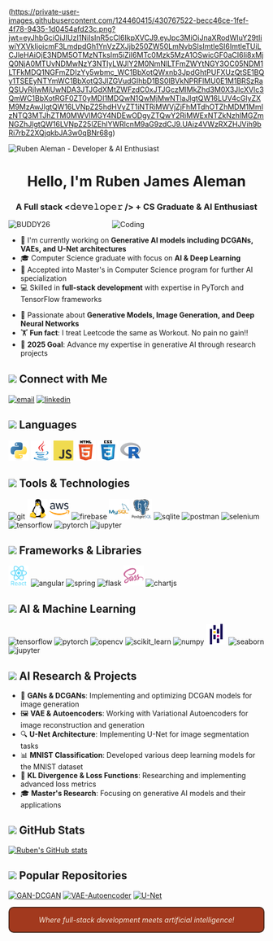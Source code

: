 (https://private-user-images.githubusercontent.com/124460415/430767522-becc46ce-1fef-4f78-9435-1d0454afd23c.png?jwt=eyJhbGciOiJIUzI1NiIsInR5cCI6IkpXVCJ9.eyJpc3MiOiJnaXRodWIuY29tIiwiYXVkIjoicmF3LmdpdGh1YnVzZXJjb250ZW50LmNvbSIsImtleSI6ImtleTUiLCJleHAiOjE3NDM5OTMzNTksIm5iZiI6MTc0Mzk5MzA1OSwicGF0aCI6Ii8xMjQ0NjA0MTUvNDMwNzY3NTIyLWJlY2M0NmNlLTFmZWYtNGY3OC05NDM1LTFkMDQ1NGFmZDIzYy5wbmc_WC1BbXotQWxnb3JpdGhtPUFXUzQtSE1BQy1TSEEyNTYmWC1BbXotQ3JlZGVudGlhbD1BS0lBVkNPRFlMU0E1M1BRSzRaQSUyRjIwMjUwNDA3JTJGdXMtZWFzdC0xJTJGczMlMkZhd3M0X3JlcXVlc3QmWC1BbXotRGF0ZT0yMDI1MDQwN1QwMjMwNTlaJlgtQW16LUV4cGlyZXM9MzAwJlgtQW16LVNpZ25hdHVyZT1iNTRiMWVjZjFhMTdhOTZhMDM1MmIzNTQ3MTJhZTM0MWVlMGY4NDEwODgyZTQwY2RiMWExNTZkNzhlMGZmNGZhJlgtQW16LVNpZ25lZEhlYWRlcnM9aG9zdCJ9.UAiz4VWzRXZHJVih9bRi7rbZ2XQjqkbJA3w0qBNr68g)

<img width="1200" alt="Ruben Aleman - Developer & AI Enthusiast" src="https://private-user-images.githubusercontent.com/124460415/430767522-becc46ce-1fef-4f78-9435-1d0454afd23c.png?jwt=eyJhbGciOiJIUzI1NiIsInR5cCI6IkpXVCJ9.eyJpc3MiOiJnaXRodWIuY29tIiwiYXVkIjoicmF3LmdpdGh1YnVzZXJjb250ZW50LmNvbSIsImtleSI6ImtleTUiLCJleHAiOjE3NDM5OTM0ODMsIm5iZiI6MTc0Mzk5MzE4MywicGF0aCI6Ii8xMjQ0NjA0MTUvNDMwNzY3NTIyLWJlY2M0NmNlLTFmZWYtNGY3OC05NDM1LTFkMDQ1NGFmZDIzYy5wbmc_WC1BbXotQWxnb3JpdGhtPUFXUzQtSE1BQy1TSEEyNTYmWC1BbXotQ3JlZGVudGlhbD1BS0lBVkNPRFlMU0E1M1BRSzRaQSUyRjIwMjUwNDA3JTJGdXMtZWFzdC0xJTJGczMlMkZhd3M0X3JlcXVlc3QmWC1BbXotRGF0ZT0yMDI1MDQwN1QwMjQzMDNaJlgtQW16LUV4cGlyZXM9MzAwJlgtQW16LVNpZ25hdHVyZT1iODJiZWE1ZWMxNmFjZjNiNmQ3ODQwM2YzN2RlNWEwNGQzMTg0NTc0MGZiZjFlZmEzMzJhZDBhMGQzMTg0NGUwJlgtQW16LVNpZ25lZEhlYWRlcnM9aG9zdCJ9.XQjqkb1bAwBqNr68g" />

<h1 align="center">Hello, I'm Ruben James Aleman</h1>
<h3 align="center">A Full stack <𝚍𝚎𝚟𝚎𝚕𝚘𝚙𝚎𝚛 /> + CS Graduate & AI Enthusiast</h3>

<img align="right" alt="Coding" width="300" src="https://cdna.artstation.com/p/assets/images/images/042/631/286/original/bryan-rodriguez-belchibia-1-rightspeed.gif?1635037562">

<p align="left"> <img src="https://komarev.com/ghpvc/?username=BUDDY26&label=Profile%20views&color=0e75b6&style=flat" alt="BUDDY26" /> </p>

- 🔭 I'm currently working on **Generative AI models including DCGANs, VAEs, and U-Net architectures**
- 🎓 Computer Science graduate with focus on **AI & Deep Learning**
- 🚀 Accepted into Master's in Computer Science program for further AI specialization
- 💻 Skilled in **full-stack development** with expertise in PyTorch and TensorFlow frameworks
<!--- 👨‍💻 Most of my projects are available on ✨<a href="YOUR_PORTFOLIO_URL">my Portfolio Website</a>✨-->
- 🧠 Passionate about **Generative Models, Image Generation, and Deep Neural Networks**
- 🏋️ **Fun fact**: I treat Leetcode the same as Workout. No pain no gain!!
- 🥅 **2025 Goal**: Advance my expertise in generative AI through research projects

## <img src="https://img.icons8.com/color/48/000000/globe--v1.png" width="30"/> Connect with Me
<p align="left">
<a href="mailto:ruben.aleman@gmail.com" target="blank"><img align="center" src="https://img.shields.io/badge/Gmail-D14836?style=for-the-badge&logo=gmail&logoColor=white" alt="email"/></a>
<a href="https://www.linkedin.com/in/ruben-james-aleman-81434557" target="blank"><img align="center" src="https://img.shields.io/badge/LinkedIn-0077B5?style=for-the-badge&logo=linkedin&logoColor=white" alt="linkedin"/></a>
<!--<a href="YOUR_PORTFOLIO_URL" target="blank"><img align="center" src="https://img.shields.io/badge/Portfolio-255E63?style=for-the-badge&logo=About.me&logoColor=white" alt="portfolio"/></a>
</p>-->

## <img src="https://img.icons8.com/color/48/000000/settings--v1.png" width="30"/> Languages
<p align="left">
<img src="https://raw.githubusercontent.com/devicons/devicon/master/icons/python/python-original.svg" alt="python" width="40" height="40"/>
<img src="https://raw.githubusercontent.com/devicons/devicon/master/icons/java/java-original.svg" alt="java" width="40" height="40"/>
<img src="https://raw.githubusercontent.com/devicons/devicon/master/icons/javascript/javascript-original.svg" alt="javascript" width="40" height="40"/>
<img src="https://raw.githubusercontent.com/devicons/devicon/master/icons/html5/html5-original-wordmark.svg" alt="html5" width="40" height="40"/>
<img src="https://raw.githubusercontent.com/devicons/devicon/master/icons/css3/css3-original-wordmark.svg" alt="css3" width="40" height="40"/>
<img src="https://raw.githubusercontent.com/devicons/devicon/master/icons/r/r-original.svg" alt="r" width="40" height="40"/>
</p>

## <img src="https://img.icons8.com/color/48/000000/robot--v1.png" width="30"/> Tools & Technologies
<p align="left">
<img src="https://www.vectorlogo.zone/logos/git-scm/git-scm-icon.svg" alt="git" width="40" height="40"/>
<img src="https://raw.githubusercontent.com/devicons/devicon/master/icons/linux/linux-original.svg" alt="linux" width="40" height="40"/>
<img src="https://raw.githubusercontent.com/devicons/devicon/master/icons/amazonwebservices/amazonwebservices-original-wordmark.svg" alt="aws" width="40" height="40"/>
<img src="https://www.vectorlogo.zone/logos/firebase/firebase-icon.svg" alt="firebase" width="40" height="40"/>
<img src="https://raw.githubusercontent.com/devicons/devicon/master/icons/mysql/mysql-original-wordmark.svg" alt="mysql" width="40" height="40"/>
<img src="https://raw.githubusercontent.com/devicons/devicon/master/icons/postgresql/postgresql-original-wordmark.svg" alt="postgresql" width="40" height="40"/>
<img src="https://www.vectorlogo.zone/logos/sqlite/sqlite-icon.svg" alt="sqlite" width="40" height="40"/>
<img src="https://www.vectorlogo.zone/logos/getpostman/getpostman-icon.svg" alt="postman" width="40" height="40"/>
<img src="https://raw.githubusercontent.com/detain/svg-logos/780f25886640cef088af994181646db2f6b1a3f8/svg/selenium-logo.svg" alt="selenium" width="40" height="40"/>
<img src="https://www.vectorlogo.zone/logos/tensorflow/tensorflow-icon.svg" alt="tensorflow" width="40" height="40"/>
<img src="https://www.vectorlogo.zone/logos/pytorch/pytorch-icon.svg" alt="pytorch" width="40" height="40"/>
<img src="https://www.vectorlogo.zone/logos/jupyter/jupyter-icon.svg" alt="jupyter" width="40" height="40"/>
</p>

## <img src="https://img.icons8.com/color/48/000000/wrench--v1.png" width="30"/> Frameworks & Libraries
<p align="left">
<img src="https://raw.githubusercontent.com/devicons/devicon/master/icons/react/react-original-wordmark.svg" alt="react" width="40" height="40"/>
<img src="https://angular.io/assets/images/logos/angular/angular.svg" alt="angular" width="40" height="40"/>
<img src="https://www.vectorlogo.zone/logos/springio/springio-icon.svg" alt="spring" width="40" height="40"/>
<img src="https://www.vectorlogo.zone/logos/pocoo_flask/pocoo_flask-icon.svg" alt="flask" width="40" height="40"/>
<img src="https://raw.githubusercontent.com/devicons/devicon/master/icons/sass/sass-original.svg" alt="sass" width="40" height="40"/>
<img src="https://www.chartjs.org/media/logo-title.svg" alt="chartjs" width="40" height="40"/>
</p>

## <img src="https://img.icons8.com/color/48/000000/brain--v2.png" width="30"/> AI & Machine Learning
<p align="left">
<img src="https://www.vectorlogo.zone/logos/tensorflow/tensorflow-icon.svg" alt="tensorflow" width="40" height="40"/>
<img src="https://www.vectorlogo.zone/logos/pytorch/pytorch-icon.svg" alt="pytorch" width="40" height="40"/>
<img src="https://www.vectorlogo.zone/logos/opencv/opencv-icon.svg" alt="opencv" width="40" height="40"/>
<img src="https://upload.wikimedia.org/wikipedia/commons/0/05/Scikit_learn_logo_small.svg" alt="scikit_learn" width="40" height="40"/>
<img src="https://www.vectorlogo.zone/logos/numpy/numpy-icon.svg" alt="numpy" width="40" height="40"/>
<img src="https://raw.githubusercontent.com/devicons/devicon/master/icons/pandas/pandas-original.svg" alt="pandas" width="40" height="40"/>
<img src="https://seaborn.pydata.org/_images/logo-mark-lightbg.svg" alt="seaborn" width="40" height="40"/>
<img src="https://www.vectorlogo.zone/logos/jupyter/jupyter-icon.svg" alt="jupyter" width="40" height="40"/>
</p>

## <img src="https://img.icons8.com/color/48/000000/microscope.png" width="30"/> AI Research & Projects

- 🧮 **GANs & DCGANs**: Implementing and optimizing DCGAN models for image generation
- 🖼️ **VAE & Autoencoders**: Working with Variational Autoencoders for image reconstruction and generation
- 🔍 **U-Net Architecture**: Implementing U-Net for image segmentation tasks
- 📊 **MNIST Classification**: Developed various deep learning models for the MNIST dataset
- 📏 **KL Divergence & Loss Functions**: Researching and implementing advanced loss metrics
- 🎓 **Master's Research**: Focusing on generative AI models and their applications

## <img src="https://img.icons8.com/color/48/000000/combo-chart--v1.png" width="30"/> GitHub Stats

[![Ruben's GitHub stats](https://github-readme-stats.vercel.app/api?username=BUDDY26&show_icons=true&theme=radical)](https://github.com/BUDDY26/github-readme-stats)

## <img src="https://img.icons8.com/color/48/000000/repository.png" width="30"/> Popular Repositories

<!-- Replace these with your actual repositories once created -->
[![GAN-DCGAN](https://github-readme-stats.vercel.app/api/pin/?username=BUDDY26&repo=GAN-DCGAN&theme=radical)](https://github.com/BUDDY26/GAN-DCGAN)
[![VAE-Autoencoder](https://github-readme-stats.vercel.app/api/pin/?username=BUDDY26&repo=VAE-Autoencoder&theme=radical)](https://github.com/BUDDY26/VAE-Autoencoder)
[![U-Net](https://github-readme-stats.vercel.app/api/pin/?username=BUDDY26&repo=U-Net&theme=radical)](https://github.com/BUDDY26/U-Net)

<div align="center" style="background-color: #A2391E; padding: 15px; margin: 10px 0; border-radius: 10px; border: 2px solid #4C2A1E;">
  <i style="color: #F4EADC;">Where full-stack development meets artificial intelligence!</i>
</div>
